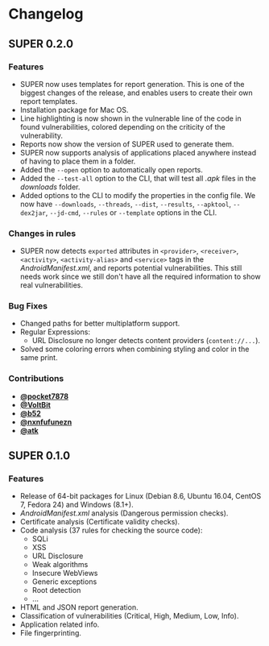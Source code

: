 # Changelog

## SUPER 0.2.0

### Features

 - SUPER now uses templates for report generation. This is one of the biggest changes of the
   release, and enables users to create their own report templates.
 - Installation package for Mac OS.
 - Line highlighting is now shown in the vulnerable line of the code in found vulnerabilities,
   colored depending on the criticity of the vulnerability.
 - Reports now show the version of SUPER used to generate them.
 - SUPER now supports analysis of applications placed anywhere instead of having to place them
   in a folder.
 - Added the `--open` option to automatically open reports.
 - Added the `--test-all` option to the CLI, that will test all *.apk* files in the *downloads*
   folder.
 - Added options to the CLI to modify the properties in the config file. We now have
   `--downloads`, `--threads`, `--dist`, `--results`, `--apktool`, `--dex2jar`, `--jd-cmd`,
   `--rules` or `--template` options in the CLI.

### Changes in rules

 - SUPER now detects `exported` attributes in `<provider>`, `<receiver>`, `<activity>`,
   `<activity-alias>` and `<service>` tags in the *AndroidManifest.xml*, and reports potential
   vulnerabilities. This still needs work since we still don't have all the required information to
   show real vulnerabilities.

### Bug Fixes

 - Changed paths for better multiplatform support.
 - Regular Expressions:
    - URL Disclosure no longer detects content providers (`content://...`).
 - Solved some coloring errors when combining styling and color in the same print.

### Contributions

 - **[@pocket7878](https://github.com/pocket7878)**
 - **[@VoltBit](https://github.com/VoltBit)**
 - **[@b52](https://github.com/b52)**
 - **[@nxnfufunezn](https://github.com/nxnfufunezn)**
 - **[@atk](https://github.com/atk)**


## SUPER 0.1.0

### Features

 - Release of 64-bit packages for Linux (Debian 8.6, Ubuntu 16.04, CentOS 7, Fedora 24) and Windows
   (8.1+).
 - *AndroidManifest.xml* analysis (Dangerous permission checks).
 - Certificate analysis (Certificate validity checks).
 - Code analysis (37 rules for checking the source code):
    - SQLi
    - XSS
    - URL Disclosure
    - Weak algorithms
    - Insecure WebViews
    - Generic exceptions
    - Root detection
    - ...
 - HTML and JSON report generation.
 - Classification of vulnerabilities (Critical, High, Medium, Low, Info).
 - Application related info.
 - File fingerprinting.
